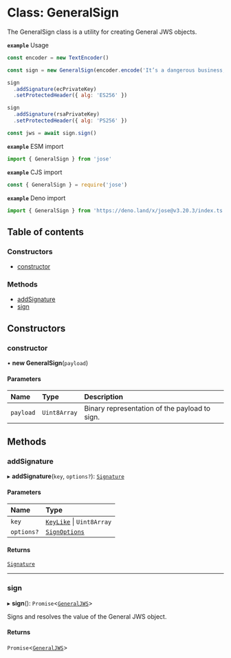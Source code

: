 # Class: GeneralSign

The GeneralSign class is a utility for creating General JWS objects.

**`example`** Usage
```js
const encoder = new TextEncoder()

const sign = new GeneralSign(encoder.encode('It’s a dangerous business, Frodo, going out your door.'))

sign
  .addSignature(ecPrivateKey)
  .setProtectedHeader({ alg: 'ES256' })

sign
  .addSignature(rsaPrivateKey)
  .setProtectedHeader({ alg: 'PS256' })

const jws = await sign.sign()
```

**`example`** ESM import
```js
import { GeneralSign } from 'jose'
```

**`example`** CJS import
```js
const { GeneralSign } = require('jose')
```

**`example`** Deno import
```js
import { GeneralSign } from 'https://deno.land/x/jose@v3.20.3/index.ts'
```

## Table of contents

### Constructors

- [constructor](jws_general_sign.GeneralSign.md#constructor)

### Methods

- [addSignature](jws_general_sign.GeneralSign.md#addsignature)
- [sign](jws_general_sign.GeneralSign.md#sign)

## Constructors

### constructor

• **new GeneralSign**(`payload`)

#### Parameters

| Name | Type | Description |
| :------ | :------ | :------ |
| `payload` | `Uint8Array` | Binary representation of the payload to sign. |

## Methods

### addSignature

▸ **addSignature**(`key`, `options?`): [`Signature`](../interfaces/jws_general_sign.Signature.md)

#### Parameters

| Name | Type |
| :------ | :------ |
| `key` | [`KeyLike`](../types/types.KeyLike.md) \| `Uint8Array` |
| `options?` | [`SignOptions`](../interfaces/types.SignOptions.md) |

#### Returns

[`Signature`](../interfaces/jws_general_sign.Signature.md)

___

### sign

▸ **sign**(): `Promise`<[`GeneralJWS`](../interfaces/types.GeneralJWS.md)\>

Signs and resolves the value of the General JWS object.

#### Returns

`Promise`<[`GeneralJWS`](../interfaces/types.GeneralJWS.md)\>
